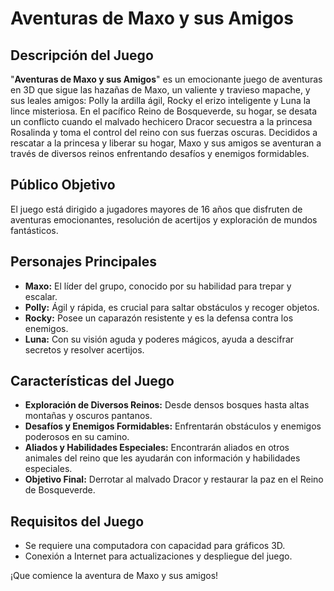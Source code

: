 # Aventuras de Maxo y sus Amigos

## Descripción del Juego
"**Aventuras de Maxo y sus Amigos**" es un emocionante juego de aventuras en 3D que sigue las hazañas de Maxo, un valiente y travieso mapache, y sus leales amigos: Polly la ardilla ágil, Rocky el erizo inteligente y Luna la lince misteriosa. En el pacífico Reino de Bosqueverde, su hogar, se desata un conflicto cuando el malvado hechicero Dracor secuestra a la princesa Rosalinda y toma el control del reino con sus fuerzas oscuras. Decididos a rescatar a la princesa y liberar su hogar, Maxo y sus amigos se aventuran a través de diversos reinos enfrentando desafíos y enemigos formidables.

## Público Objetivo
El juego está dirigido a jugadores mayores de 16 años que disfruten de aventuras emocionantes, resolución de acertijos y exploración de mundos fantásticos.

## Personajes Principales
- **Maxo:** El líder del grupo, conocido por su habilidad para trepar y escalar.
- **Polly:** Ágil y rápida, es crucial para saltar obstáculos y recoger objetos.
- **Rocky:** Posee un caparazón resistente y es la defensa contra los enemigos.
- **Luna:** Con su visión aguda y poderes mágicos, ayuda a descifrar secretos y resolver acertijos.

## Características del Juego
- **Exploración de Diversos Reinos:** Desde densos bosques hasta altas montañas y oscuros pantanos.
- **Desafíos y Enemigos Formidables:** Enfrentarán obstáculos y enemigos poderosos en su camino.
- **Aliados y Habilidades Especiales:** Encontrarán aliados en otros animales del reino que les ayudarán con información y habilidades especiales.
- **Objetivo Final:** Derrotar al malvado Dracor y restaurar la paz en el Reino de Bosqueverde.

## Requisitos del Juego
- Se requiere una computadora con capacidad para gráficos 3D.
- Conexión a Internet para actualizaciones y despliegue del juego.

¡Que comience la aventura de Maxo y sus amigos!


